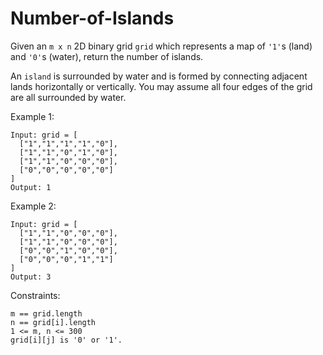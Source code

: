 # Number-of-Islands

Given an `m x n` 2D binary grid `grid` which represents a map of `'1'`s (land) and `'0'`s (water), return the number of islands.

An `island` is surrounded by water and is formed by connecting adjacent lands horizontally or vertically. You may assume all four edges of the grid are all surrounded by water.

 

Example 1:
```
Input: grid = [
  ["1","1","1","1","0"],
  ["1","1","0","1","0"],
  ["1","1","0","0","0"],
  ["0","0","0","0","0"]
]
Output: 1
```
Example 2:
```
Input: grid = [
  ["1","1","0","0","0"],
  ["1","1","0","0","0"],
  ["0","0","1","0","0"],
  ["0","0","0","1","1"]
]
Output: 3
``` 

Constraints:
```
m == grid.length
n == grid[i].length
1 <= m, n <= 300
grid[i][j] is '0' or '1'.
```
